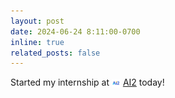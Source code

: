 ```yaml
---
layout: post
date: 2024-06-24 8:11:00-0700
inline: true
related_posts: false
---
```


Started my internship at <img src="assets/img/ai2-logo.png" alt="AI2" style="height: 1em; vertical-align: middle;"> [AI2](https://allenai.org/) today!